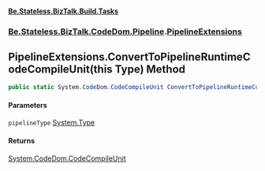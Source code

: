 #### [Be.Stateless.BizTalk.Build.Tasks](README.md 'README')
### [Be.Stateless.BizTalk.CodeDom.Pipeline](Be.Stateless.BizTalk.CodeDom.Pipeline.md 'Be.Stateless.BizTalk.CodeDom.Pipeline').[PipelineExtensions](PipelineExtensions.md 'Be.Stateless.BizTalk.CodeDom.Pipeline.PipelineExtensions')

## PipelineExtensions.ConvertToPipelineRuntimeCodeCompileUnit(this Type) Method

```csharp
public static System.CodeDom.CodeCompileUnit ConvertToPipelineRuntimeCodeCompileUnit(this System.Type pipelineType);
```
#### Parameters

<a name='Be.Stateless.BizTalk.CodeDom.Pipeline.PipelineExtensions.ConvertToPipelineRuntimeCodeCompileUnit(thisSystem.Type).pipelineType'></a>

`pipelineType` [System.Type](https://docs.microsoft.com/en-us/dotnet/api/System.Type 'System.Type')

#### Returns
[System.CodeDom.CodeCompileUnit](https://docs.microsoft.com/en-us/dotnet/api/System.CodeDom.CodeCompileUnit 'System.CodeDom.CodeCompileUnit')